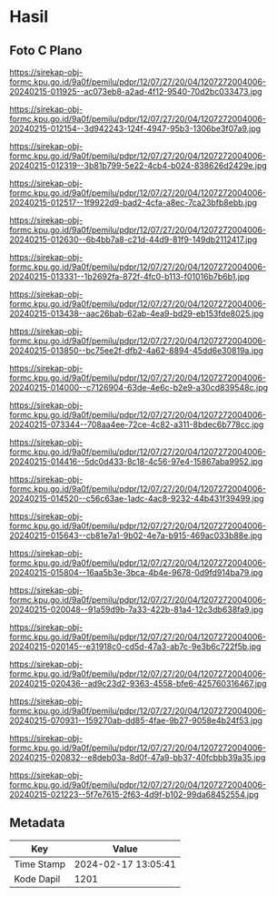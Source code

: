 # Hasil

## Foto C Plano

https://sirekap-obj-formc.kpu.go.id/9a0f/pemilu/pdpr/12/07/27/20/04/1207272004006-20240215-011925--ac073eb8-a2ad-4f12-9540-70d2bc033473.jpg

https://sirekap-obj-formc.kpu.go.id/9a0f/pemilu/pdpr/12/07/27/20/04/1207272004006-20240215-012154--3d942243-124f-4947-95b3-1306be3f07a9.jpg

https://sirekap-obj-formc.kpu.go.id/9a0f/pemilu/pdpr/12/07/27/20/04/1207272004006-20240215-012319--3b81b799-5e22-4cb4-b024-838626d2429e.jpg

https://sirekap-obj-formc.kpu.go.id/9a0f/pemilu/pdpr/12/07/27/20/04/1207272004006-20240215-012517--1f9922d9-bad2-4cfa-a8ec-7ca23bfb8ebb.jpg

https://sirekap-obj-formc.kpu.go.id/9a0f/pemilu/pdpr/12/07/27/20/04/1207272004006-20240215-012630--6b4bb7a8-c21d-44d9-81f9-149db2112417.jpg

https://sirekap-obj-formc.kpu.go.id/9a0f/pemilu/pdpr/12/07/27/20/04/1207272004006-20240215-013331--1b2692fa-872f-4fc0-b113-f01016b7b6b1.jpg

https://sirekap-obj-formc.kpu.go.id/9a0f/pemilu/pdpr/12/07/27/20/04/1207272004006-20240215-013438--aac26bab-62ab-4ea9-bd29-eb153fde8025.jpg

https://sirekap-obj-formc.kpu.go.id/9a0f/pemilu/pdpr/12/07/27/20/04/1207272004006-20240215-013850--bc75ee2f-dfb2-4a62-8894-45dd6e30819a.jpg

https://sirekap-obj-formc.kpu.go.id/9a0f/pemilu/pdpr/12/07/27/20/04/1207272004006-20240215-014000--c7126904-63de-4e6c-b2e9-a30cd839548c.jpg

https://sirekap-obj-formc.kpu.go.id/9a0f/pemilu/pdpr/12/07/27/20/04/1207272004006-20240215-073344--708aa4ee-72ce-4c82-a311-8bdec6b778cc.jpg

https://sirekap-obj-formc.kpu.go.id/9a0f/pemilu/pdpr/12/07/27/20/04/1207272004006-20240215-014416--5dc0d433-8c18-4c56-97e4-15867aba9952.jpg

https://sirekap-obj-formc.kpu.go.id/9a0f/pemilu/pdpr/12/07/27/20/04/1207272004006-20240215-014520--c56c63ae-1adc-4ac8-9232-44b431f39499.jpg

https://sirekap-obj-formc.kpu.go.id/9a0f/pemilu/pdpr/12/07/27/20/04/1207272004006-20240215-015643--cb81e7a1-9b02-4e7a-b915-469ac033b88e.jpg

https://sirekap-obj-formc.kpu.go.id/9a0f/pemilu/pdpr/12/07/27/20/04/1207272004006-20240215-015804--16aa5b3e-3bca-4b4e-9678-0d9fd914ba79.jpg

https://sirekap-obj-formc.kpu.go.id/9a0f/pemilu/pdpr/12/07/27/20/04/1207272004006-20240215-020048--91a59d9b-7a33-422b-81a4-12c3db638fa9.jpg

https://sirekap-obj-formc.kpu.go.id/9a0f/pemilu/pdpr/12/07/27/20/04/1207272004006-20240215-020145--e31918c0-cd5d-47a3-ab7c-9e3b6c722f5b.jpg

https://sirekap-obj-formc.kpu.go.id/9a0f/pemilu/pdpr/12/07/27/20/04/1207272004006-20240215-020436--ad9c23d2-9363-4558-bfe6-425760316467.jpg

https://sirekap-obj-formc.kpu.go.id/9a0f/pemilu/pdpr/12/07/27/20/04/1207272004006-20240215-070931--159270ab-dd85-4fae-9b27-9058e4b24f53.jpg

https://sirekap-obj-formc.kpu.go.id/9a0f/pemilu/pdpr/12/07/27/20/04/1207272004006-20240215-020832--e8deb03a-8d0f-47a9-bb37-40fcbbb39a35.jpg

https://sirekap-obj-formc.kpu.go.id/9a0f/pemilu/pdpr/12/07/27/20/04/1207272004006-20240215-021223--5f7e7615-2f63-4d9f-b102-99da68452554.jpg


## Metadata

| Key        | Value               |
| ---------- | ------------------- |
| Time Stamp | 2024-02-17 13:05:41 |
| Kode Dapil | 1201                |



